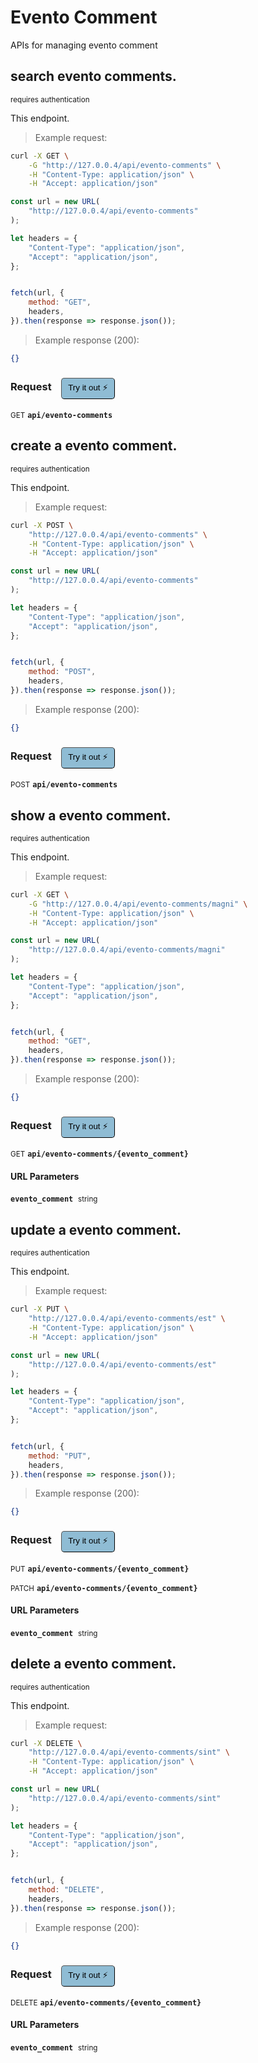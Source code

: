 # Evento Comment

APIs for managing  evento comment

## search evento comments.

<small class="badge badge-darkred">requires authentication</small>

This endpoint.

> Example request:

```bash
curl -X GET \
    -G "http://127.0.0.4/api/evento-comments" \
    -H "Content-Type: application/json" \
    -H "Accept: application/json"
```

```javascript
const url = new URL(
    "http://127.0.0.4/api/evento-comments"
);

let headers = {
    "Content-Type": "application/json",
    "Accept": "application/json",
};


fetch(url, {
    method: "GET",
    headers,
}).then(response => response.json());
```


> Example response (200):

```json
{}
```
<div id="execution-results-GETapi-evento-comments" hidden>
    <blockquote>Received response<span id="execution-response-status-GETapi-evento-comments"></span>:</blockquote>
    <pre class="json"><code id="execution-response-content-GETapi-evento-comments"></code></pre>
</div>
<div id="execution-error-GETapi-evento-comments" hidden>
    <blockquote>Request failed with error:</blockquote>
    <pre><code id="execution-error-message-GETapi-evento-comments"></code></pre>
</div>
<form id="form-GETapi-evento-comments" data-method="GET" data-path="api/evento-comments" data-authed="1" data-hasfiles="0" data-headers='{"Content-Type":"application\/json","Accept":"application\/json"}' onsubmit="event.preventDefault(); executeTryOut('GETapi-evento-comments', this);">
<h3>
    Request&nbsp;&nbsp;&nbsp;
        <button type="button" style="background-color: #8fbcd4; padding: 5px 10px; border-radius: 5px; border-width: thin;" id="btn-tryout-GETapi-evento-comments" onclick="tryItOut('GETapi-evento-comments');">Try it out ⚡</button>
    <button type="button" style="background-color: #c97a7e; padding: 5px 10px; border-radius: 5px; border-width: thin;" id="btn-canceltryout-GETapi-evento-comments" onclick="cancelTryOut('GETapi-evento-comments');" hidden>Cancel</button>&nbsp;&nbsp;
    <button type="submit" style="background-color: #6ac174; padding: 5px 10px; border-radius: 5px; border-width: thin;" id="btn-executetryout-GETapi-evento-comments" hidden>Send Request 💥</button>
    </h3>
<p>
<small class="badge badge-green">GET</small>
 <b><code>api/evento-comments</code></b>
</p>
<p>
<label id="auth-GETapi-evento-comments" hidden>Authorization header: <b><code>Bearer </code></b><input type="text" name="Authorization" data-prefix="Bearer " data-endpoint="GETapi-evento-comments" data-component="header"></label>
</p>
</form>


## create a evento comment.

<small class="badge badge-darkred">requires authentication</small>

This endpoint.

> Example request:

```bash
curl -X POST \
    "http://127.0.0.4/api/evento-comments" \
    -H "Content-Type: application/json" \
    -H "Accept: application/json"
```

```javascript
const url = new URL(
    "http://127.0.0.4/api/evento-comments"
);

let headers = {
    "Content-Type": "application/json",
    "Accept": "application/json",
};


fetch(url, {
    method: "POST",
    headers,
}).then(response => response.json());
```


> Example response (200):

```json
{}
```
<div id="execution-results-POSTapi-evento-comments" hidden>
    <blockquote>Received response<span id="execution-response-status-POSTapi-evento-comments"></span>:</blockquote>
    <pre class="json"><code id="execution-response-content-POSTapi-evento-comments"></code></pre>
</div>
<div id="execution-error-POSTapi-evento-comments" hidden>
    <blockquote>Request failed with error:</blockquote>
    <pre><code id="execution-error-message-POSTapi-evento-comments"></code></pre>
</div>
<form id="form-POSTapi-evento-comments" data-method="POST" data-path="api/evento-comments" data-authed="1" data-hasfiles="0" data-headers='{"Content-Type":"application\/json","Accept":"application\/json"}' onsubmit="event.preventDefault(); executeTryOut('POSTapi-evento-comments', this);">
<h3>
    Request&nbsp;&nbsp;&nbsp;
        <button type="button" style="background-color: #8fbcd4; padding: 5px 10px; border-radius: 5px; border-width: thin;" id="btn-tryout-POSTapi-evento-comments" onclick="tryItOut('POSTapi-evento-comments');">Try it out ⚡</button>
    <button type="button" style="background-color: #c97a7e; padding: 5px 10px; border-radius: 5px; border-width: thin;" id="btn-canceltryout-POSTapi-evento-comments" onclick="cancelTryOut('POSTapi-evento-comments');" hidden>Cancel</button>&nbsp;&nbsp;
    <button type="submit" style="background-color: #6ac174; padding: 5px 10px; border-radius: 5px; border-width: thin;" id="btn-executetryout-POSTapi-evento-comments" hidden>Send Request 💥</button>
    </h3>
<p>
<small class="badge badge-black">POST</small>
 <b><code>api/evento-comments</code></b>
</p>
<p>
<label id="auth-POSTapi-evento-comments" hidden>Authorization header: <b><code>Bearer </code></b><input type="text" name="Authorization" data-prefix="Bearer " data-endpoint="POSTapi-evento-comments" data-component="header"></label>
</p>
</form>


## show a evento comment.

<small class="badge badge-darkred">requires authentication</small>

This endpoint.

> Example request:

```bash
curl -X GET \
    -G "http://127.0.0.4/api/evento-comments/magni" \
    -H "Content-Type: application/json" \
    -H "Accept: application/json"
```

```javascript
const url = new URL(
    "http://127.0.0.4/api/evento-comments/magni"
);

let headers = {
    "Content-Type": "application/json",
    "Accept": "application/json",
};


fetch(url, {
    method: "GET",
    headers,
}).then(response => response.json());
```


> Example response (200):

```json
{}
```
<div id="execution-results-GETapi-evento-comments--evento_comment-" hidden>
    <blockquote>Received response<span id="execution-response-status-GETapi-evento-comments--evento_comment-"></span>:</blockquote>
    <pre class="json"><code id="execution-response-content-GETapi-evento-comments--evento_comment-"></code></pre>
</div>
<div id="execution-error-GETapi-evento-comments--evento_comment-" hidden>
    <blockquote>Request failed with error:</blockquote>
    <pre><code id="execution-error-message-GETapi-evento-comments--evento_comment-"></code></pre>
</div>
<form id="form-GETapi-evento-comments--evento_comment-" data-method="GET" data-path="api/evento-comments/{evento_comment}" data-authed="1" data-hasfiles="0" data-headers='{"Content-Type":"application\/json","Accept":"application\/json"}' onsubmit="event.preventDefault(); executeTryOut('GETapi-evento-comments--evento_comment-', this);">
<h3>
    Request&nbsp;&nbsp;&nbsp;
        <button type="button" style="background-color: #8fbcd4; padding: 5px 10px; border-radius: 5px; border-width: thin;" id="btn-tryout-GETapi-evento-comments--evento_comment-" onclick="tryItOut('GETapi-evento-comments--evento_comment-');">Try it out ⚡</button>
    <button type="button" style="background-color: #c97a7e; padding: 5px 10px; border-radius: 5px; border-width: thin;" id="btn-canceltryout-GETapi-evento-comments--evento_comment-" onclick="cancelTryOut('GETapi-evento-comments--evento_comment-');" hidden>Cancel</button>&nbsp;&nbsp;
    <button type="submit" style="background-color: #6ac174; padding: 5px 10px; border-radius: 5px; border-width: thin;" id="btn-executetryout-GETapi-evento-comments--evento_comment-" hidden>Send Request 💥</button>
    </h3>
<p>
<small class="badge badge-green">GET</small>
 <b><code>api/evento-comments/{evento_comment}</code></b>
</p>
<p>
<label id="auth-GETapi-evento-comments--evento_comment-" hidden>Authorization header: <b><code>Bearer </code></b><input type="text" name="Authorization" data-prefix="Bearer " data-endpoint="GETapi-evento-comments--evento_comment-" data-component="header"></label>
</p>
<h4 class="fancy-heading-panel"><b>URL Parameters</b></h4>
<p>
<b><code>evento_comment</code></b>&nbsp;&nbsp;<small>string</small>  &nbsp;
<input type="text" name="evento_comment" data-endpoint="GETapi-evento-comments--evento_comment-" data-component="url" required  hidden>
<br>
</p>
</form>


## update a evento comment.

<small class="badge badge-darkred">requires authentication</small>

This endpoint.

> Example request:

```bash
curl -X PUT \
    "http://127.0.0.4/api/evento-comments/est" \
    -H "Content-Type: application/json" \
    -H "Accept: application/json"
```

```javascript
const url = new URL(
    "http://127.0.0.4/api/evento-comments/est"
);

let headers = {
    "Content-Type": "application/json",
    "Accept": "application/json",
};


fetch(url, {
    method: "PUT",
    headers,
}).then(response => response.json());
```


> Example response (200):

```json
{}
```
<div id="execution-results-PUTapi-evento-comments--evento_comment-" hidden>
    <blockquote>Received response<span id="execution-response-status-PUTapi-evento-comments--evento_comment-"></span>:</blockquote>
    <pre class="json"><code id="execution-response-content-PUTapi-evento-comments--evento_comment-"></code></pre>
</div>
<div id="execution-error-PUTapi-evento-comments--evento_comment-" hidden>
    <blockquote>Request failed with error:</blockquote>
    <pre><code id="execution-error-message-PUTapi-evento-comments--evento_comment-"></code></pre>
</div>
<form id="form-PUTapi-evento-comments--evento_comment-" data-method="PUT" data-path="api/evento-comments/{evento_comment}" data-authed="1" data-hasfiles="0" data-headers='{"Content-Type":"application\/json","Accept":"application\/json"}' onsubmit="event.preventDefault(); executeTryOut('PUTapi-evento-comments--evento_comment-', this);">
<h3>
    Request&nbsp;&nbsp;&nbsp;
        <button type="button" style="background-color: #8fbcd4; padding: 5px 10px; border-radius: 5px; border-width: thin;" id="btn-tryout-PUTapi-evento-comments--evento_comment-" onclick="tryItOut('PUTapi-evento-comments--evento_comment-');">Try it out ⚡</button>
    <button type="button" style="background-color: #c97a7e; padding: 5px 10px; border-radius: 5px; border-width: thin;" id="btn-canceltryout-PUTapi-evento-comments--evento_comment-" onclick="cancelTryOut('PUTapi-evento-comments--evento_comment-');" hidden>Cancel</button>&nbsp;&nbsp;
    <button type="submit" style="background-color: #6ac174; padding: 5px 10px; border-radius: 5px; border-width: thin;" id="btn-executetryout-PUTapi-evento-comments--evento_comment-" hidden>Send Request 💥</button>
    </h3>
<p>
<small class="badge badge-darkblue">PUT</small>
 <b><code>api/evento-comments/{evento_comment}</code></b>
</p>
<p>
<small class="badge badge-purple">PATCH</small>
 <b><code>api/evento-comments/{evento_comment}</code></b>
</p>
<p>
<label id="auth-PUTapi-evento-comments--evento_comment-" hidden>Authorization header: <b><code>Bearer </code></b><input type="text" name="Authorization" data-prefix="Bearer " data-endpoint="PUTapi-evento-comments--evento_comment-" data-component="header"></label>
</p>
<h4 class="fancy-heading-panel"><b>URL Parameters</b></h4>
<p>
<b><code>evento_comment</code></b>&nbsp;&nbsp;<small>string</small>  &nbsp;
<input type="text" name="evento_comment" data-endpoint="PUTapi-evento-comments--evento_comment-" data-component="url" required  hidden>
<br>
</p>
</form>


## delete a evento comment.

<small class="badge badge-darkred">requires authentication</small>

This endpoint.

> Example request:

```bash
curl -X DELETE \
    "http://127.0.0.4/api/evento-comments/sint" \
    -H "Content-Type: application/json" \
    -H "Accept: application/json"
```

```javascript
const url = new URL(
    "http://127.0.0.4/api/evento-comments/sint"
);

let headers = {
    "Content-Type": "application/json",
    "Accept": "application/json",
};


fetch(url, {
    method: "DELETE",
    headers,
}).then(response => response.json());
```


> Example response (200):

```json
{}
```
<div id="execution-results-DELETEapi-evento-comments--evento_comment-" hidden>
    <blockquote>Received response<span id="execution-response-status-DELETEapi-evento-comments--evento_comment-"></span>:</blockquote>
    <pre class="json"><code id="execution-response-content-DELETEapi-evento-comments--evento_comment-"></code></pre>
</div>
<div id="execution-error-DELETEapi-evento-comments--evento_comment-" hidden>
    <blockquote>Request failed with error:</blockquote>
    <pre><code id="execution-error-message-DELETEapi-evento-comments--evento_comment-"></code></pre>
</div>
<form id="form-DELETEapi-evento-comments--evento_comment-" data-method="DELETE" data-path="api/evento-comments/{evento_comment}" data-authed="1" data-hasfiles="0" data-headers='{"Content-Type":"application\/json","Accept":"application\/json"}' onsubmit="event.preventDefault(); executeTryOut('DELETEapi-evento-comments--evento_comment-', this);">
<h3>
    Request&nbsp;&nbsp;&nbsp;
        <button type="button" style="background-color: #8fbcd4; padding: 5px 10px; border-radius: 5px; border-width: thin;" id="btn-tryout-DELETEapi-evento-comments--evento_comment-" onclick="tryItOut('DELETEapi-evento-comments--evento_comment-');">Try it out ⚡</button>
    <button type="button" style="background-color: #c97a7e; padding: 5px 10px; border-radius: 5px; border-width: thin;" id="btn-canceltryout-DELETEapi-evento-comments--evento_comment-" onclick="cancelTryOut('DELETEapi-evento-comments--evento_comment-');" hidden>Cancel</button>&nbsp;&nbsp;
    <button type="submit" style="background-color: #6ac174; padding: 5px 10px; border-radius: 5px; border-width: thin;" id="btn-executetryout-DELETEapi-evento-comments--evento_comment-" hidden>Send Request 💥</button>
    </h3>
<p>
<small class="badge badge-red">DELETE</small>
 <b><code>api/evento-comments/{evento_comment}</code></b>
</p>
<p>
<label id="auth-DELETEapi-evento-comments--evento_comment-" hidden>Authorization header: <b><code>Bearer </code></b><input type="text" name="Authorization" data-prefix="Bearer " data-endpoint="DELETEapi-evento-comments--evento_comment-" data-component="header"></label>
</p>
<h4 class="fancy-heading-panel"><b>URL Parameters</b></h4>
<p>
<b><code>evento_comment</code></b>&nbsp;&nbsp;<small>string</small>  &nbsp;
<input type="text" name="evento_comment" data-endpoint="DELETEapi-evento-comments--evento_comment-" data-component="url" required  hidden>
<br>
</p>
</form>



